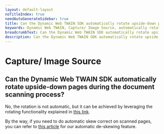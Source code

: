 ```yaml
---
layout: default-layout
noTitleIndex: true
needAutoGenerateSidebar: true
title: Can the Dynamic Web TWAIN SDK automatically rotate upside-down pages during the document scanning process?
keywords: Dynamic Web TWAIN, Capture/ Image Source, automatically rotate pages
breadcrumbText: Can the Dynamic Web TWAIN SDK automatically rotate upside-down pages during the document scanning process?
description: Can the Dynamic Web TWAIN SDK automatically rotate upside-down pages during the document scanning process?
---
```


# Capture/ Image Source

## Can the Dynamic Web TWAIN SDK automatically rotate upside-down pages during the document scanning process?

No, the rotation is not automatic, but it can be achieved by leveraging the rotating functionality explained in <a href="https://www.dynamsoft.com/web-twain/docs/indepth/features/edit.html?ver=latest#rotating-flipping-and-mirroring" target="_blank">this link</a>.

By the way, if you need to do automatic skew correct on scanned pages, you can refer to <a href="" target="_blank">this article</a> for our automatic de-skewing feature.
